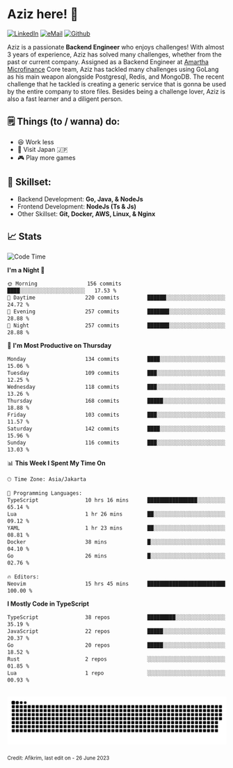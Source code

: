 # Aziz here! 👋

[![LinkedIn](https://img.shields.io/static/v1?message=afikrim&logo=linkedin&label=&color=0077B5&logoColor=white&labelColor=&style=for-the-badge)](https://www.linkedin.com/in/afikrim)
[![eMail](https://img.shields.io/static/v1?message=afikrim10@gmail.com&logo=gmail&label=&color=D14836&logoColor=white&labelColor=&style=for-the-badge)](mailto:afikrim10@gmail.com)
[![Github](https://komarev.com/ghpvc/?username=afikrim&label=Visitors&style=for-the-badge)](https://www.github.com/afikrim)

<!--Introduction-->
Aziz is a passionate **Backend Engineer** who enjoys challenges! With almost 3 years of experience, Aziz has solved many challenges, whether from the past or current company. Assigned as a Backend Engineer at [Amartha Microfinance](https://amartha.com) Core team, Aziz has tackled many challenges using GoLang as his main weapon alongside Postgresql, Redis, and MongoDB. The recent challenge that he tackled is creating a generic service that is gonna be used by the entire company to store files. Besides being a challenge lover, Aziz is also a fast learner and a diligent person.

<!--Things TODO-->
## 🗒️ Things (to / wanna) do:

- 😆 Work less
- 🚀 Visit Japan 🇯🇵
- 🎮 Play more games

<!--Skillset-->
## 🏅 Skillset:

- Backend Development: **Go, Java, & NodeJs**
- Frontend Development: **NodeJs (Ts & Js)**
- Other Skillset: **Git, Docker, AWS, Linux, & Nginx**

## 📈 Stats  

<!--START_SECTION:waka-->
![Code Time](http://img.shields.io/badge/Code%20Time-1%2C201%20hrs%2015%20mins-blue)

**I'm a Night 🦉** 

```text
🌞 Morning                156 commits         ████░░░░░░░░░░░░░░░░░░░░░   17.53 % 
🌆 Daytime                220 commits         ██████░░░░░░░░░░░░░░░░░░░   24.72 % 
🌃 Evening                257 commits         ███████░░░░░░░░░░░░░░░░░░   28.88 % 
🌙 Night                  257 commits         ███████░░░░░░░░░░░░░░░░░░   28.88 % 
```
📅 **I'm Most Productive on Thursday** 

```text
Monday                   134 commits         ████░░░░░░░░░░░░░░░░░░░░░   15.06 % 
Tuesday                  109 commits         ███░░░░░░░░░░░░░░░░░░░░░░   12.25 % 
Wednesday                118 commits         ███░░░░░░░░░░░░░░░░░░░░░░   13.26 % 
Thursday                 168 commits         █████░░░░░░░░░░░░░░░░░░░░   18.88 % 
Friday                   103 commits         ███░░░░░░░░░░░░░░░░░░░░░░   11.57 % 
Saturday                 142 commits         ████░░░░░░░░░░░░░░░░░░░░░   15.96 % 
Sunday                   116 commits         ███░░░░░░░░░░░░░░░░░░░░░░   13.03 % 
```


📊 **This Week I Spent My Time On** 

```text
🕑︎ Time Zone: Asia/Jakarta

💬 Programming Languages: 
TypeScript               10 hrs 16 mins      ████████████████░░░░░░░░░   65.14 % 
Lua                      1 hr 26 mins        ██░░░░░░░░░░░░░░░░░░░░░░░   09.12 % 
YAML                     1 hr 23 mins        ██░░░░░░░░░░░░░░░░░░░░░░░   08.81 % 
Docker                   38 mins             █░░░░░░░░░░░░░░░░░░░░░░░░   04.10 % 
Go                       26 mins             █░░░░░░░░░░░░░░░░░░░░░░░░   02.76 % 

🔥 Editors: 
Neovim                   15 hrs 45 mins      █████████████████████████   100.00 % 
```

**I Mostly Code in TypeScript** 

```text
TypeScript               38 repos            █████████░░░░░░░░░░░░░░░░   35.19 % 
JavaScript               22 repos            █████░░░░░░░░░░░░░░░░░░░░   20.37 % 
Go                       20 repos            █████░░░░░░░░░░░░░░░░░░░░   18.52 % 
Rust                     2 repos             ░░░░░░░░░░░░░░░░░░░░░░░░░   01.85 % 
Lua                      1 repo              ░░░░░░░░░░░░░░░░░░░░░░░░░   00.93 % 
```




<!--END_SECTION:waka-->


<br clear="both">

<div align="center">
  <img src="https://raw.githubusercontent.com/afikrim/afikrim/output/snake.svg" alt="Snake animation" />
</div>


<sub>Credit: Afikrim, last edit on - 26 June 2023</sub>
